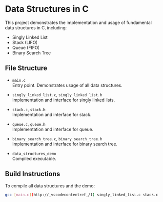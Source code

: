 # Data Structures in C

This project demonstrates the implementation and usage of fundamental data structures in C, including:

- Singly Linked List
- Stack (LIFO)
- Queue (FIFO)
- Binary Search Tree

## File Structure

- `main.c`  
  Entry point. Demonstrates usage of all data structures.

- `singly_linked_list.c`, `singly_linked_list.h`  
  Implementation and interface for singly linked lists.

- `stack.c`, `stack.h`  
  Implementation and interface for stack.

- `queue.c`, `queue.h`  
  Implementation and interface for queue.

- `binary_search_tree.c`, `binary_search_tree.h`  
  Implementation and interface for binary search tree.

- `data_structures_demo`  
  Compiled executable.

## Build Instructions

To compile all data structures and the demo:

```sh
gcc [main.c](http://_vscodecontentref_/1) singly_linked_list.c stack.c queue.c binary_search_tree.c -o data_structures_demo